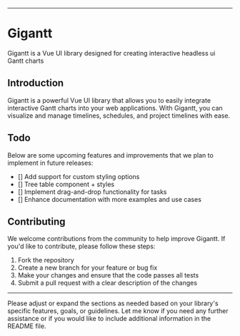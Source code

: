 
---
# Gigantt

Gigantt is a Vue UI library designed for creating interactive headless ui Gantt charts

## Introduction

Gigantt is a powerful Vue UI library that allows you to easily integrate interactive Gantt charts into your web applications. With Gigantt, you can visualize and manage timelines, schedules, and project timelines with ease.

## Todo

Below are some upcoming features and improvements that we plan to implement in future releases:
- [] Add support for custom styling options
- [] Tree table component + styles
- [] Implement drag-and-drop functionality for tasks
- [] Enhance documentation with more examples and use cases

## Contributing

We welcome contributions from the community to help improve Gigantt. If you'd like to contribute, please follow these steps:

1. Fork the repository
2. Create a new branch for your feature or bug fix
3. Make your changes and ensure that the code passes all tests
4. Submit a pull request with a clear description of the changes

---

Please adjust or expand the sections as needed based on your library's specific features, goals, or guidelines. Let me know if you need any further assistance or if you would like to include additional information in the README file.  
